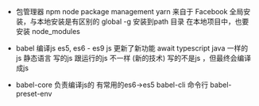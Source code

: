 - 包管理器
  npm node package management
  yarn 来自于 Facebook 
  全局安装，与本地安装是有区别的
  global -g 安装到path 目录
  在本地项目中，也要安装
  node_modules 

- babel 编译js 
es5, es6 - es9
js 更新了新功能 await 
typescript java 一样的 js 静态语言
写的js 跟运行的js 不一样 (新的技术)
写的不是js ，但最终会编译成js 

- babel-core 负责编译js的 
  有常用的es6->es5 
  babel-cli 命令行 
  babel-preset-env 
